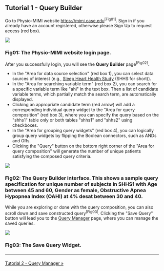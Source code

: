 ## Tutorial 1 - Query Builder

Go to Physio-MIMI website https://mimi.case.edu<sup>[Fig01]</sup>. Sign in if you already have an account registered, otherwise please Sign Up to request access (red box).

<div class="panel panel-default">
  <div class="panel-body">
  <a href=":images_path:/tutorial/physiomimi-01-login.png?inline=1">
    <img src=":images_path:/tutorial/physiomimi-01-login.png">
  </a>
  </div>
  <div class="panel-footer">
    <h3 class="panel-title">Fig01: The Physio-MIMI website login page.</h3>
  </div>
</div>

After you successfully login, you will see the **Query Builder** page<sup>[Fig02]</sup>.
<ul>
  <li>In the "Area for data source selection" (red box 1), you can select data sources of interest (e.g., <a href=":datasets_path:/shhs">Sleep Heart Health Study</a> (SHHS for short)).</li>
  
  <li>In the "Area for searching variable term" (red box 2), you can search for a specific variable term like "ahi" in the text box. Then a list of candidate variable terms, which partially match the search term, are automatically displayed.</li>
  <li>Clicking an appropriate candidate term (red arrow) will add a corresponding individual query widget to the "Area for query composition" (red box 3), where you can specify the query based on the "shhs1" table only or both tables "shhs1" and "shhs2" using checkboxes.</li>
  <li>In the "Area for grouping query widgets" (red box 4), you can logically group query widgets by flipping the Boolean connectors, such as ANDs and ORs.</li>
  <li>Clicking the "Query" button on the bottom right corner of the "Area for query composition" will generate the number of unique patients satisfying the composed query criteria.</li>
</ul>

<div class="panel panel-default">
  <div class="panel-body">
  <a href=":images_path:/tutorial/physiomimi-02-querybuilder.png?inline=1">
    <img src=":images_path:/tutorial/physiomimi-02-querybuilder.png">
  </a>
  </div>
  <div class="panel-footer">
    <h3 class="panel-title">Fig02: The Query Builder interface. This shows a sample query specification for unique number of subjects in SHHS1 with Age between 45 and 60, Gender as female, Obstructive Apnea Hypopnea Index (OAHI) at 4% desat between 30 and 40.</h3>
  </div>
</div>

While you are exploring or done with the query composition, you can also scroll down and save constructed query<sup>[Fig03]</sup>. Clicking the "Save Query" button will lead you to the [Query Manager](:pages_path:/tutorial-2-query-manager.md) page, where you can manage the saved queries. 

<div class="panel panel-default">
  <div class="panel-body">
  <a href=":images_path:/tutorial/physiomimi-03-savequery.png?inline=1">
    <img src=":images_path:/tutorial/physiomimi-03-savequery.png">
  </a>
  </div>
  <div class="panel-footer">
    <h3 class="panel-title">Fig03: The Save Query Widget.</h3>
  </div>
</div>

<hr class="soften" style="margin-top: 20px;margin-bottom: 20px;"/>

<div class="center">
  <a href=":pages_path:/tutorial-2-query-manager.md" class="btn btn-lg btn-success">Tutorial 2 - Query Manager &raquo;</a>
</div>